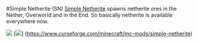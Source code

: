 #Simple Netherite (SN)
[Simple Netherite](https://www.curseforge.com/minecraft/mc-mods/simple-netherite) spawns netherite ores in the Nether, Overworld and in the End. So basically netherite is available everywhere now.

[![](http://cf.way2muchnoise.eu/full_289647_downloads.svg)](https://www.curseforge.com/minecraft/mc-mods/simple-netherite)
[![](https://cf.way2muchnoise.eu/versions/289647.svg)] (https://www.curseforge.com/minecraft/mc-mods/simple-netherite)

